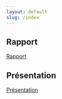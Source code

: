 ```yaml
---
layout: default
slug: /index
---
```

<!--  -->   

## Rapport 

[Rapport](https://labs-web.github.io/lab-crud-laravel-basic/rapport.html)

## Présentation 
[Présentation](https://labs-web.github.io/lab-crud-laravel-basic/presentation.html)